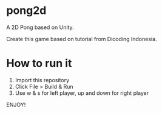 # pong2d
A 2D Pong based on Unity.

Create this game based on tutorial from Dicoding Indonesia.

# How to run it
1. Import this repository
2. Click File > Build & Run
3. Use w & s for left player, up and down for right player

ENJOY!
